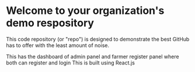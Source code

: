 # Welcome to your organization's demo respository
This code repository (or "repo") is designed to demonstrate the best GitHub has to offer with the least amount of noise.

This has the dashboard of admin panel and farmer register panel where both can register and login 
This is built using React.js
